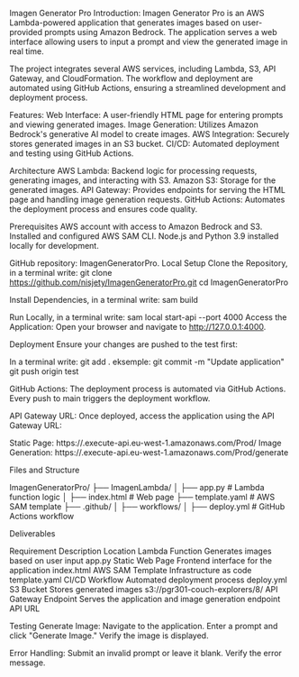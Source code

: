 Imagen Generator Pro
Introduction:
Imagen Generator Pro is an AWS Lambda-powered application that generates images based on user-provided prompts using Amazon Bedrock. The application serves a web interface allowing users to input a prompt and view the generated image in real time.

The project integrates several AWS services, including Lambda, S3, API Gateway, and CloudFormation. The workflow and deployment are automated using GitHub Actions, ensuring a streamlined development and deployment process.

Features:
Web Interface:          A user-friendly HTML page for entering prompts and viewing generated images.
Image Generation:       Utilizes Amazon Bedrock's generative AI model to create images.
AWS Integration:        Securely stores generated images in an S3 bucket.
CI/CD:                  Automated deployment and testing using GitHub Actions.


Architecture
AWS Lambda:      Backend logic for processing requests, generating images, and interacting with S3.
Amazon S3:       Storage for the generated images.
API Gateway:     Provides endpoints for serving the HTML page and handling image generation requests.
GitHub Actions:  Automates the deployment process and ensures code quality.

Prerequisites
AWS account with access to Amazon Bedrock and S3.
Installed and configured AWS SAM CLI.
Node.js and Python 3.9 installed locally for development.


GitHub repository: ImagenGeneratorPro.
Local Setup
Clone the Repository, in a terminal write:
git clone https://github.com/nisjety/ImagenGeneratorPro.git
cd ImagenGeneratorPro

Install Dependencies, in a terminal write:
sam build

Run Locally, in a terminal write:
sam local start-api --port 4000
Access the Application: Open your browser and navigate to http://127.0.0.1:4000.

Deployment
Ensure your changes are pushed to the test first:

In a terminal write:
git add .
eksemple: git commit -m "Update application"
git push origin test

GitHub Actions: The deployment process is automated via GitHub Actions. Every push to main triggers the deployment workflow.

API Gateway URL: Once deployed, access the application using the API Gateway URL:

Static Page: https://<API-ID>.execute-api.eu-west-1.amazonaws.com/Prod/
Image Generation: https://<API-ID>.execute-api.eu-west-1.amazonaws.com/Prod/generate


Files and Structure

ImagenGeneratorPro/
├── ImagenLambda/
│   ├── app.py              # Lambda function logic
│   ├── index.html          # Web page
├── template.yaml           # AWS SAM template
├── .github/
│   ├── workflows/
│       ├── deploy.yml      # GitHub Actions workflow


Deliverables

Requirement	            Description	                                                Location
Lambda Function	      Generates images based on user input	                  app.py
Static Web Page	      Frontend interface for the application	                  index.html
AWS SAM Template	      Infrastructure as code	                                    template.yaml
CI/CD Workflow	      Automated deployment process	                              deploy.yml
S3 Bucket	            Stores generated images	                                    s3://pgr301-couch-explorers/8/
API Gateway Endpoint	Serves the application and image generation endpoint	      API URL


Testing
Generate Image:
      Navigate to the application.
      Enter a prompt and click "Generate Image."
      Verify the image is displayed.

Error Handling:
      Submit an invalid prompt or leave it blank.
      Verify the error message.
